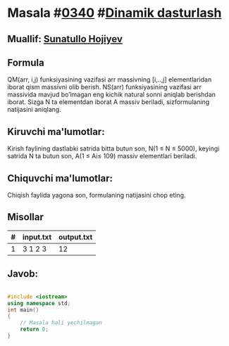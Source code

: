 
<h1>Masala #<a href="https://robocontest.uz/tasks/0340">0340</a> #<a href="https://robocontest.uz/tasks?category=3">Dinamik dasturlash</a></h1>
<h2> Muallif: <a href="https://robocontest.uz/profile/sunnat">Sunatullo Hojiyev</a></h2>
<h2>Formula</h2>
<p>QM(arr, i,j) funksiyasining vazifasi arr massivning [i,..,j] elementlaridan iborat qism massivni olib berish.
NS(arr) funksiyasining vazifasi arr massivida mavjud bo’lmagan eng kichik natural sonni aniqlab berishdan iborat.
Sizga N ta elementdan iborat A massiv beriladi, sizformulaning natijasini aniqlang.</p>
<h2>Kiruvchi ma'lumotlar:</h2>
<p>Kirish faylining dastlabki satrida bitta butun son, N(1 ≤ N ≤ 5000), keyingi satrida N ta butun son, A(1 ≤ Ai≤ 109) massiv elementlari beriladi.</p>
<h2>Chiquvchi ma'lumotlar:</h2>
<p>Chiqish faylida yagona son, formulaning natijasini chop eting.</p>
<h2>Misollar</h2>
<table>
    <thead>
        <tr>
            <th>#</th>
            <th>input.txt</th>
            <th>output.txt</th>
        </tr>
    </thead>
    <tbody>
            <tr>
                <td>1</td>
                <td>3
1 2 3</td>
                <td>12</td>
            </tr>
    </tbody>
    </table>
    
<h2>Javob:</h2>

######
```cpp
#include <iostream>
using namespace std;
int main()
{
    // Masala hali yechilmagan
    return 0;
}
```
